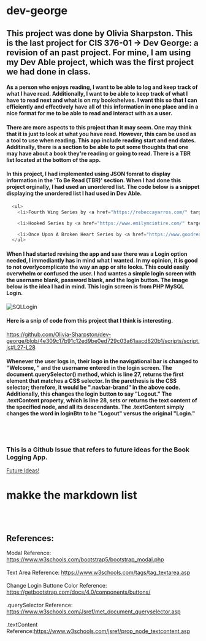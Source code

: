 # dev-george
## This project was done by Olivia Sharpston. This is the last project for CIS 376-01 -> Dev George: a revision of an past project. For mine, I am using my Dev Able project, which was the first project we had done in class.

#### As a person who enjoys reading, I want to be able to log and keep track of what I have read. Additionally, I want to be able to keep track of what I have to read next and what is on my bookshelves. I want this so that I can efficiently and effectively have all of this information in one place and in a nice format for me to be able to read and interact with as a user. 

#### There are more aspects to this project than it may seem. One may think that it is just to look at what you have read. However, this cam be used as a tool to use when reading. This app include reading start and end dates. Additinally, there is a section to be able to put some thoughts that one may have about a book they're reading or going to read. There is a TBR list located at the bottom of the app.

#### In this project, I had implemented using JSON fomrat to display information in the 'To Be Read (TBR)' section. When I had done this project orginally, I had used an unordered list. The code below is a snippet displaying the unordered list I had used in Dev Able.
```javascript
  <ul>
    <li>Fourth Wing Series by <a href="https://rebeccayarros.com/" target="_blank">Rebecca Yarros</a></li>

    <li>Hooked Series by <a href="https://www.emilymcintire.com/" target="_blank">Emily McIntire</a></li>

    <li>Once Upon A Broken Heart Series by <a href="https://www.goodreads.com/author/show/14137787.Stephanie_Garber" target="_blank">Stephanie Garber</a></li>
  </ul>
```

#### When I had started revising the app and saw there was a Login option needed, I immediantly has in mind what I wanted. In my opinion, it is good to not overlycomplicate the way an app or site looks. This could easily overwhelm or confused the user. I had wantes a simple login screen with the username blank, password blank, and the login button. The image below is the idea I had in mind. This login screen is from PHP MySQL Login. 
<img src="https://designmodo.com/wp-content/uploads/2018/12/5-PHP-MySQL-Login-System.jpg" alt="SQLLogin">


#### Here is a snip of code from this project that I think is interesting. 
https://github.com/Olivia-Sharpston/dev-george/blob/4e309c17b91c12ed9be0ed729c03a61aacd820b1/scripts/script.js#L27-L28
#### Whenever the user logs in, their logo in the navigational bar is changed to "Welcome, " and the username entered in the login screen. The document.querySelector() method, which is line 27, returns the first element that matches a CSS selector. In the parethesis is the CSS selector; therefore, it would be ".navbar-brand" in the above code. Additionally, this changes the login button to say "Logout." The .textContent property, which is line 28, sets or returns the text content of the specified node, and all its descendants. The .textContent simply changes the word in loginBtn to be "Logout" versus the original "Login."

<br></br>

### This is a Github Issue that refers to future ideas for the Book Logging App. 
<a href="https://github.com/Olivia-Sharpston/dev-george/issues/1" target="_blank">Future Ideas!</a>
# makke the markdown list

<br></br>

## References:
Modal Reference: https://www.w3schools.com/bootstrap5/bootstrap_modal.php
<br></br>
Text Area Reference: https://www.w3schools.com/tags/tag_textarea.asp
<br></br>
Change Login Buttone Color Reference: https://getbootstrap.com/docs/4.0/components/buttons/
<br></br>
.querySelector Reference: https://www.w3schools.com/Jsref/met_document_queryselector.asp
<br></br>
.textContent Reference:https://www.w3schools.com/jsref/prop_node_textcontent.asp

